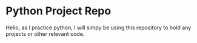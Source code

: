 # Python Project Repo

Hello, as I practice python, I will simpy be using this repository to hold any projects or other relevant code.
